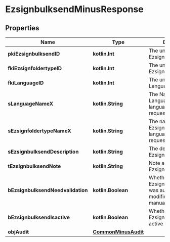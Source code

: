 
# EzsignbulksendMinusResponse

## Properties
Name | Type | Description | Notes
------------ | ------------- | ------------- | -------------
**pkiEzsignbulksendID** | **kotlin.Int** | The unique ID of the Ezsignbulksend | 
**fkiEzsignfoldertypeID** | **kotlin.Int** | The unique ID of the Ezsignfoldertype. | 
**fkiLanguageID** | **kotlin.Int** | The unique ID of the Language.  Valid values:  |Value|Description| |-|-| |1|French| |2|English| | 
**sLanguageNameX** | **kotlin.String** | The Name of the Language in the language of the requester | 
**sEzsignfoldertypeNameX** | **kotlin.String** | The name of the Ezsignfoldertype in the language of the requester | 
**sEzsignbulksendDescription** | **kotlin.String** | The description of the Ezsignbulksend | 
**tEzsignbulksendNote** | **kotlin.String** | Note about the Ezsignbulksend | 
**bEzsignbulksendNeedvalidation** | **kotlin.Boolean** | Whether the Ezsigntemplatepackage was automatically modified and needs a manual validation | 
**bEzsignbulksendIsactive** | **kotlin.Boolean** | Whether the Ezsignbulksend is active or not | 
**objAudit** | [**CommonMinusAudit**](CommonMinusAudit.md) |  | 




